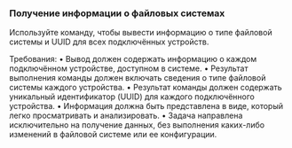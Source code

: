 
### Получение информации о файловых системах

Используйте команду, чтобы вывести информацию о типе файловой системы и UUID для всех подключённых устройств.

Требования:
•	Вывод должен содержать информацию о каждом подключённом устройстве, доступном в системе.
•	Результат выполнения команды должен включать сведения о типе файловой системы каждого устройства.
•	Результат команды должен содержать уникальный идентификатор (UUID) для каждого подключённого устройства.
•	Информация должна быть представлена в виде, который легко просматривать и анализировать.
•	Задача направлена исключительно на получение данных, без выполнения каких-либо изменений в файловой системе или ее конфигурации.